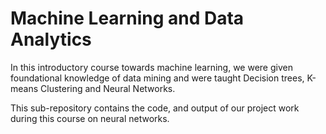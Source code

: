 # Machine Learning and Data Analytics

In this introductory course towards machine learning, we were given foundational knowledge of data mining and were taught Decision trees, K-means Clustering and Neural Networks.

This sub-repository contains the code, and output of our project work during this course on neural networks.
